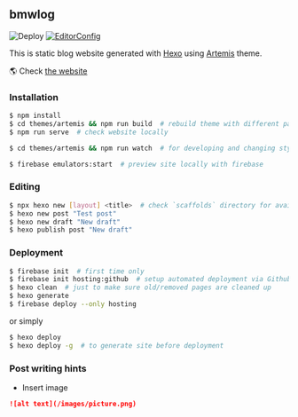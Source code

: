 ## bmwlog

![Deploy](https://github.com/bmwant/bmwlog-static/actions/workflows/firebase-hosting-deploy.yml/badge.svg)
[![EditorConfig](https://img.shields.io/badge/-EditorConfig-lightgrey?logo=editorconfig)](https://editorconfig.org/)

This is static blog website generated with [Hexo](https://hexo.io/) using [Artemis](https://github.com/Dreyer/hexo-theme-artemis) theme.

🌎 Check [the website](https://bmwlog.pp.ua/)

### Installation

```bash
$ npm install
$ cd themes/artemis && npm run build  # rebuild theme with different params
$ npm run serve  # check website locally

$ cd themes/artemis && npm run watch  # for developing and changing styles

$ firebase emulators:start  # preview site locally with firebase
```

### Editing
```bash
$ npx hexo new [layout] <title>  # check `scaffolds` directory for available layouts
$ hexo new post "Test post"
$ hexo new draft "New draft"
$ hexo publish post "New draft"
```

### Deployment
```bash
$ firebase init  # first time only
$ firebase init hosting:github  # setup automated deployment via Github Actions
$ hexo clean  # just to make sure old/removed pages are cleaned up
$ hexo generate
$ firebase deploy --only hosting
```

or simply

```bash
$ hexo deploy
$ hexo deploy -g  # to generate site before deployment
```

### Post writing hints

* Insert image

```markdown
![alt text](/images/picture.png)
```
